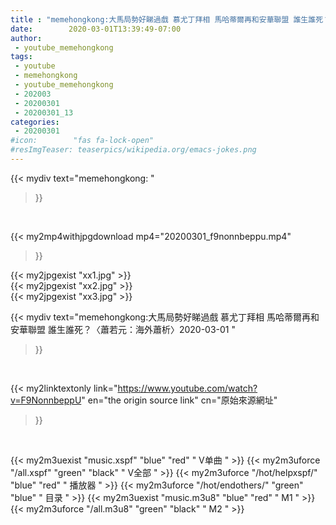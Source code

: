 ```yaml
---
title : "memehongkong:大馬局勢好睇過戲 慕尤丁拜相 馬哈蒂爾再和安華聯盟 誰生誰死？〈蕭若元：海外蕭析〉2020-03-01 "
date:        2020-03-01T13:39:49-07:00
author:
 - youtube_memehongkong
tags:
 - youtube
 - memehongkong
 - youtube_memehongkong
 - 202003
 - 20200301
 - 20200301_13
categories:
 - 20200301
#icon:        "fas fa-lock-open"
#resImgTeaser: teaserpics/wikipedia.org/emacs-jokes.png
---
```


{{< mydiv text="memehongkong: "
>}}
<br>


{{< my2mp4withjpgdownload mp4="20200301_f9nonnbeppu.mp4"
>}}

{{< my2jpgexist "xx1.jpg" >}}<br>
{{< my2jpgexist "xx2.jpg" >}}<br>
{{< my2jpgexist "xx3.jpg" >}}<br>



{{< mydiv text="memehongkong:大馬局勢好睇過戲 慕尤丁拜相 馬哈蒂爾再和安華聯盟 誰生誰死？〈蕭若元：海外蕭析〉2020-03-01 "
>}}
<br>

{{< my2linktextonly link="https://www.youtube.com/watch?v=F9NonnbeppU"
en="the origin source link" cn="原始來源網址"
>}}


<br>

{{< my2m3uexist "music.xspf"        "blue"   "red"    " V单曲 " >}} {{< my2m3uforce "/all.xspf"         "green"  "black"  " V全部 " >}} {{< my2m3uforce "/hot/helpxspf/"    "blue"   "red"    " 播放器 " >}} {{< my2m3uforce "/hot/endothers/"   "green"  "blue"   " 目录 " >}} {{< my2m3uexist "music.m3u8"        "blue"   "red"    " M1 " >}} {{< my2m3uforce "/all.m3u8"         "green"  "black"  " M2 " >}} 

